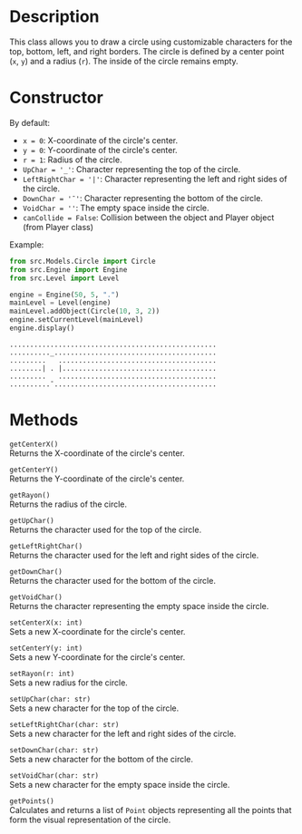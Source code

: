 # Description

This class allows you to draw a circle using customizable characters for the top, bottom, left, and right borders. 
The circle is defined by a center point (`x`, `y`) and a radius (`r`). The inside of the circle remains empty.

# Constructor

By default:
- `x = 0`: X-coordinate of the circle's center.
- `y = 0`: Y-coordinate of the circle's center.
- `r = 1`: Radius of the circle.
- `UpChar = '_'`: Character representing the top of the circle.
- `LeftRightChar = '|'`: Character representing the left and right sides of the circle.
- `DownChar = '¯'`: Character representing the bottom of the circle.
- `VoidChar = ''`: The empty space inside the circle.
- `canCollide = False`: Collision between the object and Player object (from Player class)

Example:
```python
from src.Models.Circle import Circle
from src.Engine import Engine
from src.Level import Level

engine = Engine(50, 5, ".")
mainLevel = Level(engine)
mainLevel.addObject(Circle(10, 3, 2))
engine.setCurrentLevel(mainLevel)
engine.display()
```
```
...................................................
.........._........................................
.........   .......................................
........| . |......................................
.........   .......................................
..........¯........................................
```


# Methods

`getCenterX()`  
Returns the X-coordinate of the circle's center.

`getCenterY()`  
Returns the Y-coordinate of the circle's center.

`getRayon()`  
Returns the radius of the circle.

`getUpChar()`  
Returns the character used for the top of the circle.

`getLeftRightChar()`  
Returns the character used for the left and right sides of the circle.

`getDownChar()`  
Returns the character used for the bottom of the circle.

`getVoidChar()`  
Returns the character representing the empty space inside the circle.

`setCenterX(x: int)`  
Sets a new X-coordinate for the circle's center.

`setCenterY(y: int)`  
Sets a new Y-coordinate for the circle's center.

`setRayon(r: int)`  
Sets a new radius for the circle.

`setUpChar(char: str)`  
Sets a new character for the top of the circle.

`setLeftRightChar(char: str)`  
Sets a new character for the left and right sides of the circle.

`setDownChar(char: str)`  
Sets a new character for the bottom of the circle.

`setVoidChar(char: str)`  
Sets a new character for the empty space inside the circle.

`getPoints()`  
Calculates and returns a list of `Point` objects representing all the points that form the visual representation of the circle.